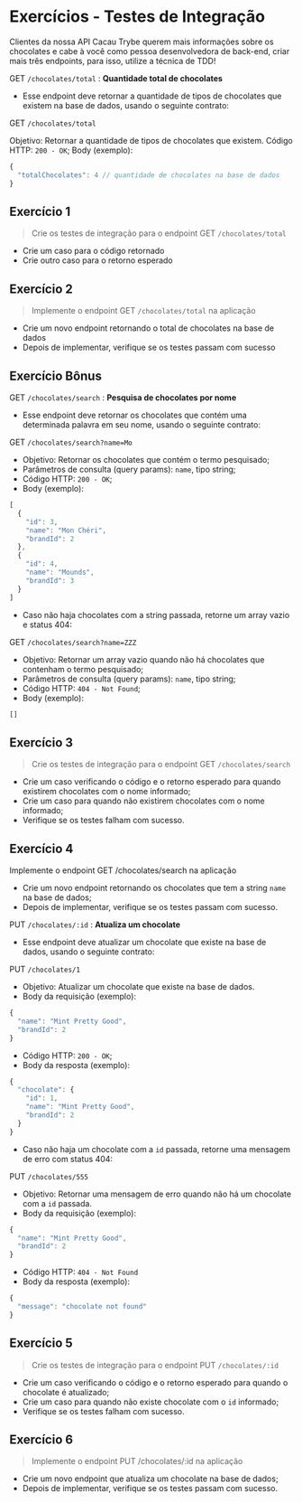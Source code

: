 # Exercícios - Testes de Integração

Clientes da nossa API Cacau Trybe querem mais informações sobre os chocolates e cabe à você como pessoa desenvolvedora de back-end, criar mais três endpoints, para isso, utilize a técnica de TDD!

GET `/chocolates/total` : **Quantidade total de chocolates**

- Esse endpoint deve retornar a quantidade de tipos de chocolates que existem na base de dados, usando o seguinte contrato:  

GET `/chocolates/total`

Objetivo: Retornar a quantidade de tipos de chocolates que existem.
Código HTTP: `200 - OK`;
Body (exemplo):
```javascript
{
  "totalChocolates": 4 // quantidade de chocolates na base de dados
}
```

## Exercício 1
> Crie os testes de integração para o endpoint GET `/chocolates/total`

- Crie um caso para o código retornado
- Crie outro caso para o retorno esperado

## Exercício 2
> Implemente o endpoint GET `/chocolates/total` na aplicação

- Crie um novo endpoint retornando o total de chocolates na base de dados
- Depois de implementar, verifique se os testes passam com sucesso

## Exercício Bônus

GET `/chocolates/search` : **Pesquisa de chocolates por nome**

- Esse endpoint deve retornar os chocolates que contém uma determinada palavra em seu nome, usando o seguinte contrato:  

GET `/chocolates/search?name=Mo`

- Objetivo: Retornar os chocolates que contém o termo pesquisado;
- Parâmetros de consulta (query params): `name`, tipo string;
- Código HTTP: `200 - OK`;
- Body (exemplo):

```javascript
[
  {
    "id": 3,
    "name": "Mon Chéri",
    "brandId": 2
  },
  {
    "id": 4,
    "name": "Mounds",
    "brandId": 3
  }
]
```

- Caso não haja chocolates com a string passada, retorne um array vazio e status 404:

GET `/chocolates/search?name=ZZZ`

- Objetivo: Retornar um array vazio quando não há chocolates que contenham o termo pesquisado;
- Parâmetros de consulta (query params): `name`, tipo string;
- Código HTTP: `404 - Not Found`;
- Body (exemplo):
```javascript
[]
```

## Exercício 3
> Crie os testes de integração para o endpoint GET `/chocolates/search`

- Crie um caso verificando o código e o retorno esperado para quando existirem chocolates com o nome informado;
- Crie um caso para quando não existirem chocolates com o nome informado;
- Verifique se os testes falham com sucesso.

## Exercício 4
Implemente o endpoint GET /chocolates/search na aplicação

- Crie um novo endpoint retornando os chocolates que tem a string `name` na base de dados;
- Depois de implementar, verifique se os testes passam com sucesso.

PUT `/chocolates/:id` : **Atualiza um chocolate**

- Esse endpoint deve atualizar um chocolate que existe na base de dados, usando o seguinte contrato:

PUT `/chocolates/1`

- Objetivo: Atualizar um chocolate que existe na base de dados.
- Body da requisição (exemplo):

```javascript
{ 
  "name": "Mint Pretty Good",
  "brandId": 2
}
```

- Código HTTP: `200 - OK`;
- Body da resposta (exemplo):
```javascript
{
  "chocolate": { 
    "id": 1,
    "name": "Mint Pretty Good",
    "brandId": 2
  }
}
```

- Caso não haja um chocolate com a `id` passada, retorne uma mensagem de erro com status 404:

PUT `/chocolates/555`

- Objetivo: Retornar uma mensagem de erro quando não há um chocolate com a `id` passada.
- Body da requisição (exemplo):
```javascript
{ 
  "name": "Mint Pretty Good",
  "brandId": 2
}
```

- Código HTTP: `404 - Not Found`
- Body da resposta (exemplo):
```javascript
{ 
  "message": "chocolate not found"
}
```

## Exercício 5
> Crie os testes de integração para o endpoint PUT `/chocolates/:id`

- Crie um caso verificando o código e o retorno esperado para quando o chocolate é atualizado;
- Crie um caso para quando não existe chocolate com o `id` informado;
- Verifique se os testes falham com sucesso.

## Exercício 6
> Implemente o endpoint PUT /chocolates/:id na aplicação

- Crie um novo endpoint que atualiza um chocolate na base de dados;
- Depois de implementar, verifique se os testes passam com sucesso.
